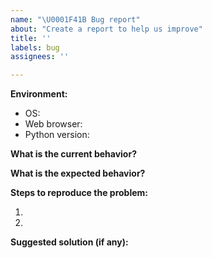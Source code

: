 ```yaml
---
name: "\U0001F41B Bug report"
about: "Create a report to help us improve"
title: ''
labels: bug
assignees: ''

---
```


<!-- Thank you for providing a bug report! -->
<!-- ⚠ Please use provided template to avoid the issue being closed. -->
<!-- ⚠ Please provide a clear description of the issue and include screenshots as needed. -->

**Environment:**
 - OS:
 - Web browser:
 - Python version:

**What is the current behavior?**


**What is the expected behavior?**


**Steps to reproduce the problem:**

1. 
2. 

**Suggested solution (if any):**
